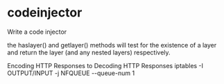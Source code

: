 # codeinjector
Write a code injector 

the haslayer() and getlayer() methods will test for the existence of a layer and return the layer (and any nested layers) respectively. 

Encoding HTTP Responses to Decoding HTTP Responses
iptables -I OUTPUT/INPUT -j NFQUEUE --queue-num 1